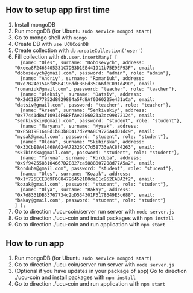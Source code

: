 <h2>How to setup app first time</h2>
<ol>
    <li>Install mongoDB</li>
    <li>Run mongoDB (for Ubuntu <code>sudo service mongod start</code>)</li>
    <li>Go to mongo shell with <code>mongo</code></li>
    <li>Create DB with <code>use UCUCoinDB</code></li>
    <li>Create collection with <code>db.createCollection('user')</code></li>
    <li>Fill collection with <code>db.user.insertMany( [
  {name: "Oles", surname: "Dobosevych", address: "0xeea8F2465405331C7DB3D1EE441911b75E9EF93F", email: "dobosevych@gmail.com", password: "admin", role: "admin"},
  {name: "Andriy", surname: "Romaniuk", address: "0xe7B24e1546f85B419BddEB6Ed35C66feC091d49D", email: "romaniuk@gmail.com", password: "teacher", role: "teacher"},
  {name: "Oleksiy", surname: "Datsiv", address: "0x2dC1E577852d8929894a5FdBAf0360225e431aCa", email: "datsiv@gmail.com", password: "teacher", role: "teacher"},
  {name: "Arsen", surname: "Senkivskiy", address: "0x77441dBAf10914F6BFfAe25E6023a3dc99872124", email: "senkivskiy@gmail.com", password: "student", role: "student"},
  {name: "Maryana", surname: "Mysak", address: "0xF5B19E164Ed1bB3b8D417d2e9A8C9726A4dD1dc9", email: "mysak@gmail.com", password: "student", role: "student"},
  {name: "Olena", surname: "Skibinska", address: "0x33CbE8A41468A024A72326CC7d58733eAC8f4263", email: "skibinska@gmail.com", password: "student", role: "student"},
  {name: "Yaryna", surname: "Korduba", address: "0x9f9425583104667D2E827ca5888807208d77A5a2", email: "korduba@gmail.com", password: "student", role: "student"},
  {name: "Oles", surname: "Kozak", address: "0x1f725ECEB69F6C847964521D0daC1c952EABA2f2", email: "kozak@gmail.com", password: "student", role: "student"},
  {name: "Olya", surname: "Bakay", address: "0x7d8331DB33767734c2bD534301F3178649E3c688", email: "bakay@gmail.com", password: "student", role: "student"}
] );</code></li>
    <li>Go to direction ./ucu-coin/server run server with <code>node server.js</code></li>
    <li>Go to direction ./ucu-coin and install packages with <code>npm install</code></li>
    <li>Go to direction ./ucu-coin and run application with <code>npm start</code></li>
</ol>

<h2>How to run app</h2>
<ol>
    <li>Run mongoDB (for Ubuntu <code>sudo service mongod start</code>)</li>
    <li>Go to direction ./ucu-coin/server run server with <code>node server.js</code></li>
    <li>(Optional if you have updates in your package of app) Go to direction ./ucu-coin and install packages with <code>npm install</code></li>
    <li>Go to direction ./ucu-coin and run application with <code>npm start</code></li>
</ol>
